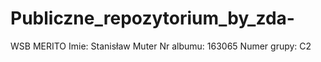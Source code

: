 # Publiczne_repozytorium_by_zda-
WSB MERITO 
Imie: Stanisław Muter
Nr albumu: 163065
Numer grupy: C2
